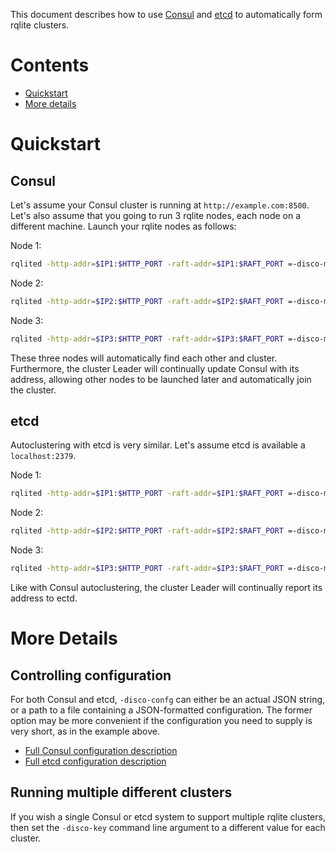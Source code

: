 This document describes how to use [Consul](https://www.consul.io/) and [etcd](https://etcd.io/) to automatically form rqlite clusters. 

# Contents
* [Quickstart](#quickstart)
* [More details](more-details)

# Quickstart

## Consul
Let's assume your Consul cluster is running at `http://example.com:8500`. Let's also assume that you going to run 3 rqlite nodes, each node on a different machine. Launch your rqlite nodes as follows:

Node 1:
```bash
rqlited -http-addr=$IP1:$HTTP_PORT -raft-addr=$IP1:$RAFT_PORT =-disco-mode=consul -disco-config '{"address": "localhost:8500"}' data
```
Node 2:
```bash
rqlited -http-addr=$IP2:$HTTP_PORT -raft-addr=$IP2:$RAFT_PORT =-disco-mode=consul -disco-config '{"address": "localhost:8500"}' data
```
Node 3:
```bash
rqlited -http-addr=$IP3:$HTTP_PORT -raft-addr=$IP3:$RAFT_PORT =-disco-mode=consul -disco-config '{"address": "localhost:8500"}' data
```

These three nodes will automatically find each other and cluster. Furthermore, the cluster Leader will continually update Consul with its address, allowing other nodes to be launched later and automatically join the cluster.

## etcd
Autoclustering with etcd is very similar. Let's assume etcd is available a `localhost:2379`.

Node 1:
```bash
rqlited -http-addr=$IP1:$HTTP_PORT -raft-addr=$IP1:$RAFT_PORT =-disco-mode=etcd -disco-config '{endpoints: ["localhost:2379"]}' data
```
Node 2:
```bash
rqlited -http-addr=$IP2:$HTTP_PORT -raft-addr=$IP2:$RAFT_PORT =-disco-mode=etcd -disco-config '{endpoints: ["localhost:2379"]}' data
```
Node 3:
```bash
rqlited -http-addr=$IP3:$HTTP_PORT -raft-addr=$IP3:$RAFT_PORT =-disco-mode=etcd -disco-config '{endpoints: ["localhost:2379"]}' data
```
 Like with Consul autoclustering, the cluster Leader will continually report its address to ectd.

# More Details
## Controlling configuration
For both Consul and etcd, `-disco-confg` can either be an actual JSON string, or a path to a file containing a JSON-formatted configuration. The former option may be more convenient if the configuration you need to supply is very short, as in the example above.

- [Full Consul configuration description](https://github.com/rqlite/rqlite-disco-clients/blob/main/consul/config.go)
- [Full etcd configuration description](https://github.com/rqlite/rqlite-disco-clients/blob/main/etcd/config.go)

## Running multiple different clusters
If you wish a single Consul or etcd system to support multiple rqlite clusters, then set the `-disco-key` command line argument to a different value for each cluster.
